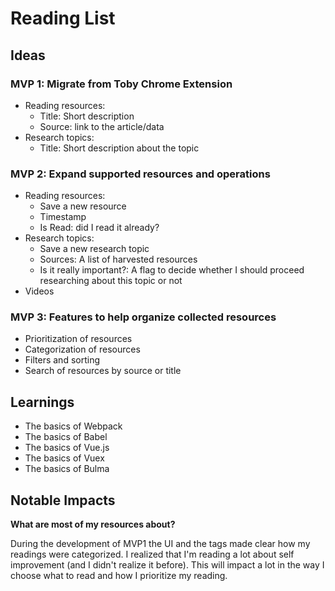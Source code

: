 # Reading List

## Ideas

### MVP 1: Migrate from Toby Chrome Extension
- Reading resources:
  - Title: Short description
  - Source: link to the article/data
- Research topics:
  - Title: Short description about the topic

### MVP 2: Expand supported resources and operations
- Reading resources:
  - Save a new resource
  - Timestamp
  - Is Read: did I read it already?
- Research topics:
  - Save a new research topic
  - Sources: A list of harvested resources
  - Is it really important?: A flag to decide whether I should proceed researching about this topic or not
- Videos

### MVP 3: Features to help organize collected resources
- Prioritization of resources
- Categorization of resources
- Filters and sorting
- Search of resources by source or title

## Learnings
- The basics of Webpack
- The basics of Babel
- The basics of Vue.js
- The basics of Vuex
- The basics of Bulma

## Notable Impacts

**What are most of my resources about?**

During the development of MVP1 the UI and the tags made clear how my readings were categorized. I realized that I'm reading a lot about self improvement (and I didn't realize it before). This will impact a lot in the way I choose what to read and how I prioritize my reading.
